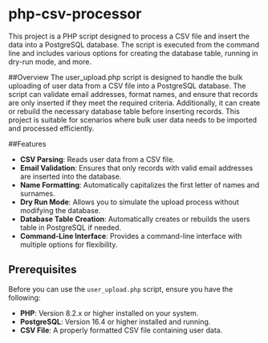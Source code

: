 # php-csv-processor

This project is a PHP script designed to process a CSV file and insert the data into a PostgreSQL database. The script is executed from the command line and includes various options for creating the database table, running in dry-run mode, and more.

##Overview
The user_upload.php script is designed to handle the bulk uploading of user data from a CSV file into a PostgreSQL database. The script can validate email addresses, format names, and ensure that records are only inserted if they meet the required criteria. Additionally, it can create or rebuild the necessary database table before inserting records. This project is suitable for scenarios where bulk user data needs to be imported and processed efficiently.

##Features

- **CSV Parsing**: Reads user data from a CSV file.
- **Email Validation**: Ensures that only records with valid email addresses are inserted into the database.
- **Name Formatting**: Automatically capitalizes the first letter of names and surnames.
- **Dry Run Mode**: Allows you to simulate the upload process without modifying the database.
- **Database Table Creation**: Automatically creates or rebuilds the users table in PostgreSQL if needed.
- **Command-Line Interface**: Provides a command-line interface with multiple options for flexibility.

## Prerequisites

Before you can use the `user_upload.php` script, ensure you have the following:

- **PHP**: Version 8.2.x or higher installed on your system.
- **PostgreSQL**: Version 16.4 or higher installed and running.
- **CSV File**: A properly formatted CSV file containing user data.
